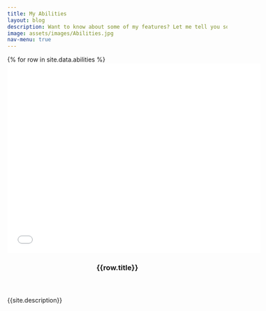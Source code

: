 ```yaml
---
title: My Abilities
layout: blog
description: Want to know about some of my features? Let me tell you some of them.
image: assets/images/Abilities.jpg
nav-menu: true
---
```

<div id="main">
	<section id="two" class="spotlights">
		{% for row in site.data.abilities %}
			<section style='height: 100%; width: 100%; object-fit: cover;'>
				<iframe width="580" height="435" src="{{row.link}}" frameborder="0" allow="accelerometer; autoplay; encrypted-media; gyroscope; picture-in-pictur pop upe" allowfullscreen></iframe>
				<div class="content">
					<div class="inner">
						<header class="major">
							<h3>{{row.title}}</h3>
						</header>
						<p>{{site.description}}</p>
					</div>
				</div>
			</section>
		{% endfor %}
	</section>
</div>
